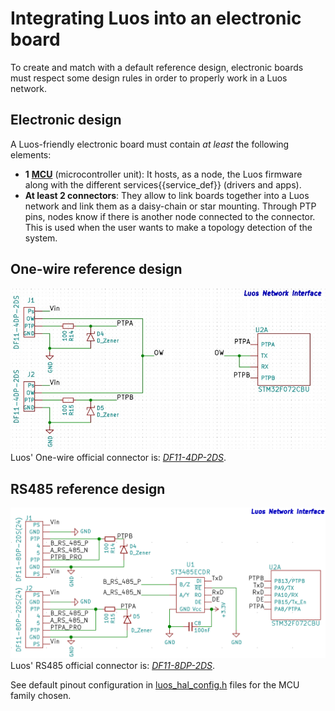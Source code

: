 # Integrating Luos into an electronic board
To create and match with a default reference design, electronic boards must respect some design rules in order to properly work in a Luos network.

## Electronic design

A Luos-friendly electronic board must contain *at least* the following elements:
 - **1** <a href="https://en.wikipedia.org/wiki/Microcontroller" target="_blank">**MCU**</a> (microcontroller unit): It hosts, as a node, the Luos firmware along with the different <span class="cust_tooltip">services<span class="cust_tooltiptext">{{service_def}}</span></span> (drivers and apps).
 - **At least 2 connectors**: They allow to link boards together into a Luos network and link them as a daisy-chain or star mounting. Through PTP pins, nodes know if there is another node connected to the connector. This is used when the user wants to make a topology detection of the system.


## One-wire reference design
![](../../_assets/img/Luos_Network_Interface_OW.png)
Luos' One-wire official connector is: <a href="https://octopart.com/df11-4dp-2ds%2852%29-hirose-261749" target="_blank">*DF11-4DP-2DS*</a>.

## RS485 reference design
![](../../_assets/img/Luos_Network_Interface_485.png)
Luos' RS485 official connector is: <a href="https://octopart.com/df11-8dp-2ds%2824%29-hirose-39521447" target="_blank">*DF11-8DP-2DS*</a>.


See default pinout configuration in <a href="https://github.com/Luos-io/LuosHAL" target="_blank">luos_hal_config.h</a> files for the MCU family chosen.

